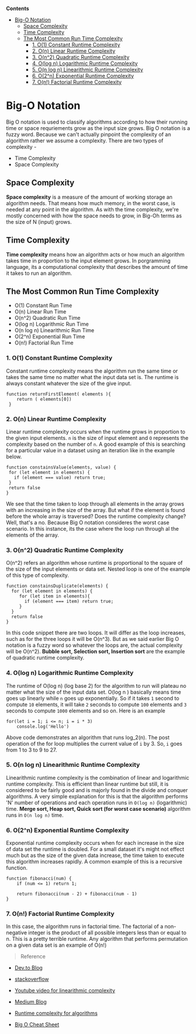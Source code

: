 **Contents**
- [Big-O Notation](#big-o-notation)
  - [Space Complexity](#space-complexity)
  - [Time Complexity](#time-complexity)
  - [The Most Common Run Time Complexity](#the-most-common-run-time-complexity)
    - [1. O(1) Constant Runtime Complexity](#1-o1-constant-runtime-complexity)
    - [2. O(n) Linear Runtime Complexity](#2-on-linear-runtime-complexity)
    - [3. O(n^2) Quadratic Runtime Complexity](#3-on2-quadratic-runtime-complexity)
    - [4. O(log n) Logarithmic Runtime Complexity](#4-olog-n-logarithmic-runtime-complexity)
    - [5. O(n log n) Linearithmic Runtime Complexity](#5-on-log-n-linearithmic-runtime-complexity)
    - [6. O(2^n) Exponential Runtime Complexity](#6-o2n-exponential-runtime-complexity)
    - [7. O(n!) Factorial Runtime Complexity](#7-on-factorial-runtime-complexity)

# Big-O Notation
Big O notation is used to classify algorithms according to how their running time or space requriements grow as the input size grows. Big O notation is a fuzzy word. Because we can't actually pinpoint the complexity of an algorithm rather we assume a complexity. There are two types of complexity - 

- Time Complexity
- Space Complexity 

## Space Complexity
**Space complexity** is a measure of the amount of working storage an algorithm needs. That means how much memory, in the worst case, is needed at any point in the algorithm. As with the time complexity, we're mostly concerned with how the space needs to grow, in Big-Oh terms as the size of N (input) grows.

## Time Complexity 
**Time complexity** means how an algorithm acts or how much an algorithm takes time in proportion to the input element grows. In porgramming language, its a computational complexity that describes the amount of time it takes to run an algorithm. 

## The Most Common Run Time Complexity
- O(1) Constant Run Time 
- O(n) Linear Run Time 
- O(n^2) Quadratic Run Time 
- O(log n) Logarithmic Run Time
- O(n log n) Linearithmic Run Time 
- O(2^n) Exponential Run Time 
- O(n!) Factorial Run Time

### 1. O(1) Constant Runtime Complexity
Constant runtime complexity means the algorithm run the same time or takes the same time no matter what the input data set is. The runtime is always constant whatever the size of the give input.
```
function returnFirstElement( elements ){
	return ( elements[0])
 }
 ```

 ### 2. O(n) Linear Runtime Complexity
 Linear runtime complexity occurs when the runtime grows in proportion to the given input elements. `n` is the size of input element and `O` represents the complexity based on the number of `n`. A good example of this is searching for a particular value in a dataset using an iteration like in the example below.
 ```
 function constainsValue(elements, value) {
  for (let element in elements) {
    if (element === value) return true;
  }
  return false
}
```
We see that the time taken to loop through all elements in the array grows with an increasing in the size of the array. But what if the element is found before the whole array is traversed? Does the runtime complexity change? Well, that's a no. Because Big O notation consideres the worst case scenario. In this instance, its the case where the loop run through al the elements of the array. 

### 3. O(n^2) Quadratic Runtime Complexity

O(n^2) refers an algorithm whose runtime is proportional to the square of the size of the input elements or data set. Nested loop is one of the example of this type of complexity. 
```
function constainsDuplicate(elements) {
  for (let element in elements) {
     for (let item in elements){
       if (element === item) return true;
     }
  }
  return false
}
```
In this code snippet there are two loops. It will differ as the loop increases, such as for the three loops it will be O(n^3). But as we said earlier Big O notation is a fuzzy word so whatever the loops are, the actual complexity will be O(n^2). **Bubble sort, Selection sort, Insertion sort** are the example of quadratic runtime complexity. 

### 4. O(log n) Logarithmic Runtime Complexity
The runtime of O(log n) (log base 2) for the algorithm to run will plateau no matter what the size of the input data set. O(log n )  basically means time goes up linearly while `n` goes up exponentially. So if it takes `1` second to compute `10` elements, it will take `2` seconds to compute `100` elements and `3` seconds to compute `1000` elements and so on. Here is an example 
```
for(let i = 1; i <= n; i = i * 3)
    console.log('Hello')
```
Above code demonstrates an algorithm that runs log_2(n). The post operation of the for loop multiplies the current value of `i` by 3. So, `i` goes from 1 to 3 to 9 to 27.

### 5. O(n log n) Linearithmic Runtime Complexity
Linearithmic runtime complexity is the combination of linear and logarithmic runtime complexity. This is efficient than linear runtime but still, it is considered to be fairly good and is majorly found in the divide and conquer algorithms. A very simple explanation for this is that the algorithm performs 'N' number of operations and each operation runs in `O(log n)` (logarithmic) time. **Merge sort, Heap sort, Quick sort (for worst case scenario)** algorithm runs in `O(n log n)` time.


### 6. O(2^n) Exponential Runtime Complexity
Exponential runtime complexity occurs when for each increase in the size of data set the runtime is doubled. For a small dataset it's might not effect much but as the size of the given data increase, the time taken to execute this algorithm increases rapidly. A common example of this is a recursive function. 
```
function fibonacci(num) {
    if (num <= 1) return 1;

    return fibonacci(num - 2) + fibonacci(num - 1)
}
```

### 7. O(n!) Factorial Runtime Complexity
In this case, the algorithm runs in factorial time. The factorial of a non-negative integer is the product of all possible integers less than or equal to n. This is a pretty terrible runtime. Any algorithm that performs permutation on a given data set is an example of O(n!)



> Reference
- [Dev.to Blog](https://https://dev.to/sarah_chima/the-big-o-notation-an-introduction-34f7)

- [stackoverflow](https://https://stackoverflow.com/questions/2307283/what-does-olog-n-mean-exactly)

- [Youtube video for linearithmic complexity](https://https://www.youtube.com/watch?v=i7CmolBf3HM)

- [Medium Blog](https://medium.com/learn-with-the-lean-programmer/some-common-runtime-complexities-and-their-meanings-5a2bf4320f48)

- [Runtime complexity for algorithms](https://https://johnderinger.wordpress.com/2012/12/28/quadratic-and-linearithmic-comparison-based-sorting-algorithms/)

- [Big O Cheat Sheet](https://www.bigocheatsheet.com/)


